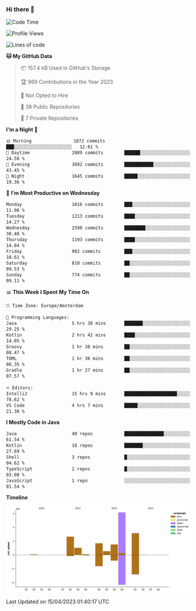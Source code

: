 ### Hi there 👋


<!--START_SECTION:waka-->
![Code Time](http://img.shields.io/badge/Code%20Time-3%2C158%20hrs%2049%20mins-blue)

![Profile Views](http://img.shields.io/badge/Profile%20Views-1-blue)

![Lines of code](https://img.shields.io/badge/From%20Hello%20World%20I%27ve%20Written-8.4%20million%20lines%20of%20code-blue)

**🐱 My GitHub Data** 

> 📦 157.4 kB Used in GitHub's Storage 
 > 
> 🏆 969 Contributions in the Year 2023
 > 
> 🚫 Not Opted to Hire
 > 
> 📜 38 Public Repositories 
 > 
> 🔑 7 Private Repositories 
 > 
**I'm a Night 🦉** 

```text
🌞 Morning                1072 commits        ███░░░░░░░░░░░░░░░░░░░░░░   12.61 % 
🌆 Daytime                2089 commits        ██████░░░░░░░░░░░░░░░░░░░   24.58 % 
🌃 Evening                3692 commits        ███████████░░░░░░░░░░░░░░   43.45 % 
🌙 Night                  1645 commits        █████░░░░░░░░░░░░░░░░░░░░   19.36 % 
```
📅 **I'm Most Productive on Wednesday** 

```text
Monday                   1016 commits        ███░░░░░░░░░░░░░░░░░░░░░░   11.96 % 
Tuesday                  1213 commits        ████░░░░░░░░░░░░░░░░░░░░░   14.27 % 
Wednesday                2590 commits        ████████░░░░░░░░░░░░░░░░░   30.48 % 
Thursday                 1193 commits        ████░░░░░░░░░░░░░░░░░░░░░   14.04 % 
Friday                   902 commits         ███░░░░░░░░░░░░░░░░░░░░░░   10.61 % 
Saturday                 810 commits         ██░░░░░░░░░░░░░░░░░░░░░░░   09.53 % 
Sunday                   774 commits         ██░░░░░░░░░░░░░░░░░░░░░░░   09.11 % 
```


📊 **This Week I Spent My Time On** 

```text
🕑︎ Time Zone: Europe/Amsterdam

💬 Programming Languages: 
Java                     5 hrs 38 mins       ███████░░░░░░░░░░░░░░░░░░   29.25 % 
Kotlin                   2 hrs 42 mins       ████░░░░░░░░░░░░░░░░░░░░░   14.05 % 
Groovy                   1 hr 38 mins        ██░░░░░░░░░░░░░░░░░░░░░░░   08.47 % 
TOML                     1 hr 36 mins        ██░░░░░░░░░░░░░░░░░░░░░░░   08.35 % 
Gradle                   1 hr 27 mins        ██░░░░░░░░░░░░░░░░░░░░░░░   07.57 % 

🔥 Editors: 
IntelliJ                 15 hrs 9 mins       ████████████████████░░░░░   78.62 % 
VS Code                  4 hrs 7 mins        █████░░░░░░░░░░░░░░░░░░░░   21.38 % 
```

**I Mostly Code in Java** 

```text
Java                     40 repos            ███████████████░░░░░░░░░░   61.54 % 
Kotlin                   18 repos            ███████░░░░░░░░░░░░░░░░░░   27.69 % 
Shell                    3 repos             █░░░░░░░░░░░░░░░░░░░░░░░░   04.62 % 
TypeScript               2 repos             █░░░░░░░░░░░░░░░░░░░░░░░░   03.08 % 
JavaScript               1 repo              ░░░░░░░░░░░░░░░░░░░░░░░░░   01.54 % 
```



**Timeline**

![Lines of Code chart](https://raw.githubusercontent.com/powercasgamer/powercasgamer/master/assets/bar_graph.png)


 Last Updated on 15/04/2023 01:40:17 UTC
<!--END_SECTION:waka-->
